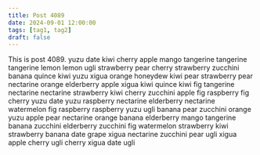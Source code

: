 ```yaml
---
title: Post 4089
date: 2024-09-01 12:00:00
tags: [tag1, tag2]
draft: false
---
```

This is post 4089.
yuzu
date
kiwi
cherry
apple
mango
tangerine
tangerine
tangerine
lemon
lemon
ugli
strawberry
pear
cherry
strawberry
zucchini
banana
quince
kiwi
yuzu
xigua
orange
honeydew
kiwi
pear
strawberry
pear
nectarine
orange
elderberry
apple
xigua
kiwi
quince
kiwi
fig
tangerine
nectarine
nectarine
strawberry
kiwi
cherry
zucchini
apple
fig
raspberry
fig
cherry
yuzu
date
yuzu
raspberry
nectarine
elderberry
nectarine
watermelon
fig
raspberry
raspberry
yuzu
ugli
banana
pear
zucchini
orange
yuzu
apple
pear
nectarine
orange
banana
elderberry
mango
tangerine
banana
zucchini
elderberry
zucchini
fig
watermelon
strawberry
kiwi
strawberry
banana
date
grape
xigua
nectarine
zucchini
pear
ugli
xigua
apple
cherry
ugli
cherry
xigua
date
ugli
